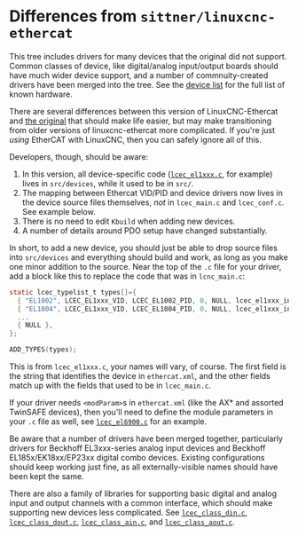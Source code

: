 # Differences from `sittner/linuxcnc-ethercat`

This tree includes drivers for many devices that the original did not
support.  Common classes of device, like digital/analog input/output
boards should have much wider device support, and a number of
commnuity-created drivers have been merged into the tree.  See the
[device list](documentation/DEVICES.md) for the full list of known
hardware.

There are several differences between this version of
LinuxCNC-Ethercat and [the
original](https://github.com/sittner/linuxcnc-ethercat) that should
make life easier, but may make transitioning from older versions of
linuxcnc-ethercat more complicated.  If you're just *using* EtherCAT
with LinuxCNC, then you can safely ignore all of this.

Developers, though, should be aware:

1. In this version, all device-specific code
([`lcec_el1xxx.c`](src/devices/lcec_el1xxx.c), for example) lives in
`src/devices`, while it used to be in `src/`.
2. The mapping between Ethercat VID/PID and device drivers now lives
   in the device source files themselves, *not* in `lcec_main.c` and
   `lcec_conf.c`.  See example below.
3. There is no need to edit `Kbuild` when adding new devices.
4. A number of details around PDO setup have changed substantially.

In short, to add a new device, you should just be able to drop source
files into `src/devices` and everything should build and work, as long
as you make one minor addition to the source.  Near the top of the
`.c` file for your driver, add a block like this to replace the code
that was in `lcnc_main.c`:

```c
static lcec_typelist_t types[]={
  { "EL1002", LCEC_EL1xxx_VID, LCEC_EL1002_PID, 0, NULL, lcec_el1xxx_init},
  { "EL1004", LCEC_EL1xxx_VID, LCEC_EL1004_PID, 0, NULL, lcec_el1xxx_init},
  ...
  { NULL },
};

ADD_TYPES(types);
```

This is from `lcec_el1xxx.c`, your names will vary, of course.  The
first field is the string that identifies the device in
`ethercat.xml`, and the other fields match up with the fields that
used to be in `lcec_main.c`.

If your driver needs `<modParam>`s in `ethercat.xml` (like the AX* and
assorted TwinSAFE devices), then you'll need to define the module
parameters in your `.c` file as well, see
[`lcec_el6900.c`](src/devices/lcec_el6900.c) for an example.

Be aware that a number of drivers have been merged together,
particularly drivers for Beckhoff EL3xxx-series analog input devices
and Beckhoff EL185x/EK18xx/EP23xx digital combo devices.  Existing
configurations should keep working just fine, as all
externally-visible names should have been kept the same.

There are also a family of libraries for supporting basic digital and
analog input and output channels with a common interface, which should
make supporting new devices less complicated.  See
[`lcec_class_din.c`](src/devices/lcec_class_din.c),
[`lcec_class_dout.c`](src/devices/lcec_class_dout.c),
[`lcec_class_ain.c`](src/devices/lcec_class_ain.c), and
[`lcec_class_aout.c`](src/devices/lcec_class_aout.c).

